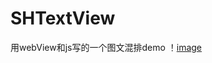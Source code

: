 # SHTextView
用webView和js写的一个图文混排demo
！[image](https://github.com/280739785/SHTextView/blob/master/Snip20170130_2.png)
